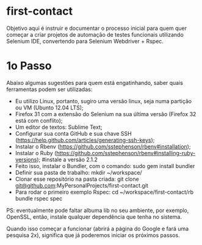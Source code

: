 first-contact
=============

Objetivo aqui é instruir e documentar o processo inicial para quem quer começar a criar projetos de automação de testes funcionais utilizando Selenium IDE, convertendo para Selenium Webdriver + Rspec.

1o Passo
========

Abaixo algumas sugestões para quem está engatinhando, saber quais ferramentas podem ser utilizadas:

- Eu utilizo Linux, portanto, sugiro uma versão linux, seja numa partição ou VM (Ubunto 12.04 LTS);
- Firefox 31 com a extensão do Selenium na sua última versão (Firefox 32 está com conflito);
- Um editor de textos: Sublime Text;
- Configurar sua conta GitHub e sua chave SSH (https://help.github.com/articles/generating-ssh-keys);
- Instalar o Rbenv (https://github.com/sstephenson/rbenv#installation);
- Instalar o Ruby (https://github.com/sstephenson/rbenv#installing-ruby-versions); #instale a versão 2.1.2
- Feito isso, instalar o Bundler, com o comando: sudo gem install bundler
- Definir sua pasta de trabalho: mkdir ~/workspace/
- Clonar esse repositório na pasta criada: git clone git@github.com:MyPersonalProjects/first-contact.git
- Para rodar o primeiro exemplo Rspec:
	cd ~/workspace/first-contact/rb
	bundle
	rspec spec

PS: eventualmente pode faltar albuma lib no seu ambiente, por exemplo, OpenSSL, então, instale qualquer dependência que tenha no sistema.

Quando isso começar a funcionar (abrirá a página do Google e fará uma pesquisa 2x), significa que já poderemos iniciar os próximos passos.